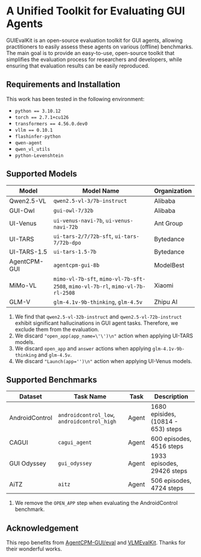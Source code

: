 # A Unified Toolkit for Evaluating GUI Agents

GUIEvalKit is an open-source evaluation toolkit for GUI agents, allowing practitioners to easily assess these agents on various (offline) benchmarks. The main goal is to provide an easy-to-use, open-source toolkit that simplifies the evaluation process for researchers and developers, while ensuring that evaluation results can be easily reproduced.

## Requirements and Installation

This work has been tested in the following environment:
* `python == 3.10.12`
* `torch == 2.7.1+cu126`
* `transformers == 4.56.0.dev0`
* `vllm == 0.10.1`
* `flashinfer-python`
* `qwen-agent`
* `qwen_vl_utils`
* `python-Levenshtein`

## Supported Models

| Model        | Model Name                                                                     | Organization |
|--------------|--------------------------------------------------------------------------------|--------------|
| Qwen2.5-VL   | `qwen2.5-vl-3/7b-instruct`                                                     | Alibaba      |
| GUI-Owl      | `gui-owl-7/32b`                                                                | Alibaba      |
| UI-Venus     | `ui-venus-navi-7b`, `ui-venus-navi-72b`                                        | Ant Group    |
| UI-TARS      | `ui-tars-2/7/72b-sft`, `ui-tars-7/72b-dpo`                                     | Bytedance    |
| UI-TARS-1.5  | `ui-tars-1.5-7b`                                                               | Bytedance    |
| AgentCPM-GUI | `agentcpm-gui-8b`                                                              | ModelBest    |
| MiMo-VL      | `mimo-vl-7b-sft`, `mimo-vl-7b-sft-2508`, `mimo-vl-7b-rl`, `mimo-vl-7b-rl-2508` | Xiaomi       |
| GLM-V        | `glm-4.1v-9b-thinking`, `glm-4.5v`                                             | Zhipu AI     |

1. We find that `qwen2.5-vl-32b-instruct` and `qwen2.5-vl-72b-instruct` exhibit significant hallucinations in GUI agent tasks. Therefore, we exclude them from the evaluation.
2. We discard `"open_app(app_name=\'\')\n"` action when applying UI-TARS models.
3. We discard `open_app` and `answer` actions when applying `glm-4.1v-9b-thinking` and `glm-4.5v`.
4. We discard `"Launch(app='')\n"` action when applying UI-Venus models.

## Supported Benchmarks


| Dataset        | Task Name                                   | Task      | Description                         |
|----------------|---------------------------------------------|-----------|-------------------------------------|
| AndroidControl | `androidcontrol_low`, `androidcontrol_high` | Agent     | 1680 episides, (10814 - 653) steps  |
| CAGUI          | `cagui_agent`                               | Agent     | 600 episodes, 4516 steps            |
| GUI Odyssey    | `gui_odyssey`                               | Agent     | 1933 episodes, 29426 steps          |
| AiTZ           | `aitz`                                      | Agent     | 506 episodes, 4724 steps            |

1. We remove the `OPEN_APP` step when evaluating the AndroidControl benchmark. 



## Acknowledgement

This repo benefits from [AgentCPM-GUI/eval](https://github.com/OpenBMB/AgentCPM-GUI/tree/main/eval) and [VLMEvalKit](https://github.com/open-compass/VLMEvalKit). Thanks for their wonderful works.
